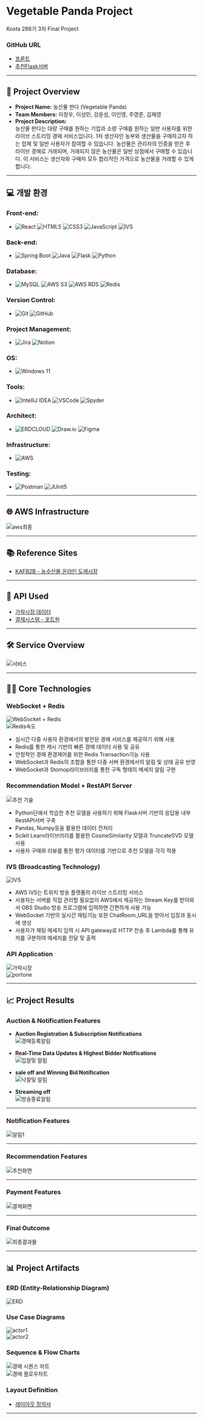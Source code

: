 # Vegetable Panda Project  
Kosta 286기 3차 Final Project  
### GitHub URL  
- [프론트](https://github.com/superuser1241/VegetablePanda-Front)
- [추천Flask서버](https://github.com/kimjaeyou/VegetablePanda_Flask)  
  
---

## 📑 Project Overview
- **Project Name:** 농산물 판다 (Vegetable Panda)  
- **Team Members:** 이정우, 이성민, 강윤성, 이인영, 주영준, 김재영  
- **Project Description:**  
농산물 판다는 대량 구매를 원하는 기업과 소량 구매를 원하는 일반 사용자를 위한 라이브 스트리밍 경매 서비스입니다. 1차 생산자인 농부와 생산물을 구매하고자 하는 업체 및 일반 사용자가 참여할 수 있습니다. 농산물은 관리자의 인증을 받은 후 라이브 경매로 거래되며, 거래되지 않은 농산물은 일반 상점에서 구매할 수 있습니다. 이 서비스는 생산자와 구매자 모두 합리적인 가격으로 농산물을 거래할 수 있게 합니다.

---

## 💻 개발 환경

### Front-end:
- ![React](https://img.shields.io/badge/react-black?style=for-the-badge&logo=react&logoColor=%2361DAFB) ![HTML5](https://img.shields.io/badge/html5-%23E34F26?style=for-the-badge&logo=html5&logoColor=white)
![CSS3](https://img.shields.io/badge/css3-%231572B6?style=for-the-badge&logo=css3) ![JavaScript](https://img.shields.io/badge/javascript-black?style=for-the-badge&logo=javascript&logoColor=%23F7DF1E) ![IVS](https://img.shields.io/badge/IVS-%23ec7211?style=for-the-badge&logoColor=white)

### Back-end:
- ![Spring Boot](https://img.shields.io/badge/springboot-6DB33F?style=for-the-badge&logo=springboot&color=white) ![Java](https://img.shields.io/badge/java-%23e14a3a?style=for-the-badge) ![Flask](https://img.shields.io/badge/flask-%23000000?style=for-the-badge&logo=flask&logoColor=white) ![Python](https://img.shields.io/badge/python-%233776AB?style=for-the-badge&logo=python&logoColor=white)

### Database:
- ![MySQL](https://img.shields.io/badge/mysql-%234479A1?style=for-the-badge&logo=mysql&logoColor=white)
![AWS S3](https://img.shields.io/badge/s3-%23569A31?style=for-the-badge&logo=amazons3&logoColor=white)
![AWS RDS](https://img.shields.io/badge/rds-%23527FFF?style=for-the-badge&logo=amazonrds&logoColor=white)
![Redis](https://img.shields.io/badge/redis-%23d82a20?style=for-the-badge)

### Version Control:
- ![Git](https://img.shields.io/badge/git-%23F05032?style=for-the-badge&logo=git&logoColor=white)
![GitHub](https://img.shields.io/badge/github-%23181717?style=for-the-badge&logo=github)

### Project Management:
- ![Jira](https://img.shields.io/badge/jira-%230052CC?style=for-the-badge&logo=jira)
![Notion](https://img.shields.io/badge/notion-%23000000?style=for-the-badge&logo=notion)

### OS:
- ![Windows 11](https://img.shields.io/badge/window11-blue?style=for-the-badge)

### Tools:
- ![IntelliJ IDEA](https://img.shields.io/badge/intellij-%23000000?style=for-the-badge&logo=intellijidea)
![VSCode](https://img.shields.io/badge/VSCode-%232F80ED?style=for-the-badge)
![Spyder](https://img.shields.io/badge/spyder-%238C0000?style=for-the-badge&logo=spyderide)

### Architect:
- ![ERDCLOUD](https://img.shields.io/badge/ERDCLOUD-black?style=for-the-badge&logo=icloud&logoColor=white)
![Draw.io](https://img.shields.io/badge/DrawIO-%23F08705?style=for-the-badge&logo=diagramsdotnet&logoColor=white)
![Figma](https://img.shields.io/badge/figma-%23F24E1E?style=for-the-badge&logo=figma&logoColor=white)

### Infrastructure:
- ![AWS](https://img.shields.io/badge/AWS-%23232F3E?style=for-the-badge&logo=amazonwebservices&logoColor=white)

### Testing:
- ![Postman](https://img.shields.io/badge/postman-%23FF6C37?style=for-the-badge&logo=postman&logoColor=white)
![JUnit5](https://img.shields.io/badge/junit5-%2325A162?style=for-the-badge&logo=junit5&logoColor=white)

---

## 🌐 AWS Infrastructure  
![aws최종](https://github.com/user-attachments/assets/74297328-f392-404e-9cce-0514579263c3)

---

## 📚 Reference Sites  
- [KAFB2B - 농수산물 온라인 도매시장](https://kafb2b.or.kr/client/mn/main/main.do)

---

## 🔌 API Used  
- [가락시장 데이터](https://data.seoul.go.kr/dataList/OA-2662/S/1/datasetView.do)
- [결제시스템 - 포트원](https://portone.io/)

---

## 🛠️ Service Overview  
![서비스](https://github.com/user-attachments/assets/1e8b55d3-b3ac-41fc-bab5-4e53e588c3db)  

---

## 🧑‍💻 Core Technologies  
### WebSocket + Redis  
![WebSocket + Redis](https://github.com/user-attachments/assets/e9f0e4c9-ffc7-4c5d-bb6c-e1c56312c6c2)  
![Redis속도](https://github.com/user-attachments/assets/31ba141e-951c-4021-9458-29156da89a25)  
 - 실시간 다중 사용자 환경에서의 발전된 경매 서비스를 제공하기 위해 사용  
 - Redis를 통한 캐시 기반의 빠른 경매 데이터 사용 및 공유
 - 안정적인 경매 환경제어를 위한 Redis Transaction기능 사용 
 - WebSocket과 Redis의 조합을 통한 다중 서버 환경에서의 알림 및 상태 공유 반영  
 - WebSocket과 Stomop라이브러리를 통한 구독 형태의 메세지 알림 구현 

### Recommendation Model + RestAPI Server  
![추천 기술](https://github.com/user-attachments/assets/18fa660d-a6de-4348-92cb-009f57b8db7c)
 - Python단에서 학습한 추천 모델을 사용하기 위해 Flask서버 기반의 응답용 내부 RestAPI서버 구축
 - Pandas, Numpy등을 활용한 데이터 전처리  
 - Scikit Learn라이브러리를 활용한 CosineSimilarity 모델과 TruncateSVD 모델 사용  
 - 사용자 구매와 리뷰를 통한 평가 데이터를 기반으로 추천 모델을 각각 적용   
### IVS (Broadcasting Technology)  
![IVS](https://github.com/user-attachments/assets/022cf312-6106-42ad-9892-05d0106a7048)

- AWS IVS는 트위치 방송 플랫폼의 라이브 스트리밍 서비스
- 사용자는 서버를 직접 관리할 필요없이 AWS에서 제공하는 Stream Key를 받아와서 OBS Studio 방송 프로그램에 입력하면 간편하게 사용 가능
- WebSocket 기반의 실시간 채팅기능 또한 ChatRoom_URL을 받아서 입장과 동시에 생성
- 사용자가 채팅 메세지 입력 시 API gateway로 HTTP 전송 후 Lambda를 통해 유저를 구분하여 메세지를 전달 및 출력

### API Application  
![가락시장](https://github.com/user-attachments/assets/f164e508-d3f1-4b06-b992-b06e0bd9affe)  
![portone](https://github.com/user-attachments/assets/18f429af-98c7-47af-8447-f45a573e168e)

---

## 📈 Project Results  

### Auction & Notification Features  
- **Auction Registration & Subscription Notifications**  
![경매등록알림](https://github.com/user-attachments/assets/52c63b58-22e9-477f-be7d-b4c44adf2489)

- **Real-Time Data Updates & Highest Bidder Notifications**  
![입찰및 알림](https://github.com/user-attachments/assets/dd79c8fd-68fd-4f62-a38a-8fdc54374eaa)

- **sale off and Winning Bid Notification**  
![낙찰및 알림](https://github.com/user-attachments/assets/af4c6291-399d-42b7-b2c2-fdfcf20c81bd)

- **Streaming off**  
![방송종료알림](https://github.com/user-attachments/assets/19b51d41-76ab-427f-880b-ab13c404edc6)
---

### Notification Features  
![알림1](https://github.com/user-attachments/assets/a8093ef5-dea1-4067-a145-46513b1152a5)

---

### Recommendation Features  
![추천화면](https://github.com/user-attachments/assets/edf4bdc3-a864-47d3-81b7-8d1cbd574abe)

---

### Payment Features  
![결제화면](https://github.com/user-attachments/assets/d7b38040-9cf5-47f0-bd6d-29413d93420f)

---

### Final Outcome  
![최종결과물](https://github.com/user-attachments/assets/04ea78c1-4722-4ea2-8ab4-242cce8cdc73)

---

## 📊 Project Artifacts

### ERD (Entity-Relationship Diagram)  
![ERD](https://github.com/user-attachments/assets/5fbab0ff-a8ad-4655-b5a2-a282f4eb2309)

### Use Case Diagrams  
![actor1](https://github.com/user-attachments/assets/60c5da99-bb22-4296-a23a-6fe5941bc852)  
![actor2](https://github.com/user-attachments/assets/02b8d4e6-9a48-494a-a5fd-475624278f49)

### Sequence & Flow Charts  
![경매 시퀀스 차트](https://github.com/user-attachments/assets/57d0f671-caa0-4a59-b4fe-d1ebb8580115)  
![경매 플로우차트](https://github.com/user-attachments/assets/1a7b5c26-9006-43b9-8091-bb8bec688f48)

### Layout Definition  
- [레이아웃 정의서](https://www.figma.com/design/VS3O9n5gdeCGlE01srZnjg/finalProject_%ED%94%BC%EA%B7%B8%EB%A7%88?node-id=0-1&t=Ne12ajC3fU63yYDc-1)

---
